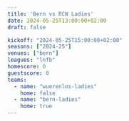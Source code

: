 ```yaml
---
title: 'Bern vs RCW Ladies'
date: 2024-05-25T13:00:00+02:00
draft: false

kickoff: "2024-05-25T15:00:00+02:00"
seasons: ["2024-25"]
venues: ["bern"]
leagues: "lnfb"
homescore: 0
guestscore: 0
teams:
  - name: "wuerenlos-ladies"
    home: false
  - name: "bern-ladies"
    home: true
---
```

